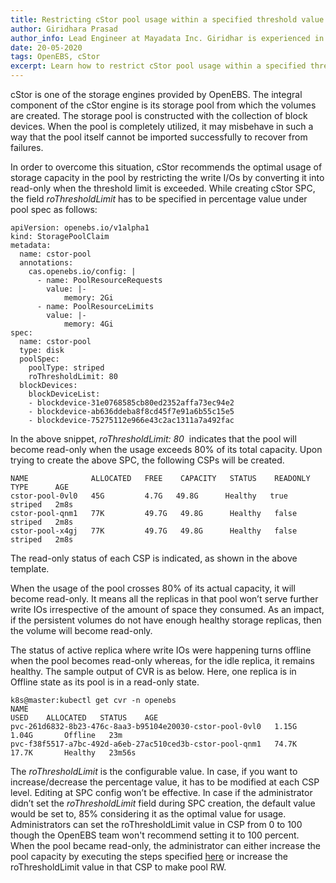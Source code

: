 ```yaml
---
title: Restricting cStor pool usage within a specified threshold value
author: Giridhara Prasad
author_info: Lead Engineer at Mayadata Inc. Giridhar is experienced in software test automation, chaos engineering. Currently, he's working on Litmus, an Open Source chaos engineering project.
date: 20-05-2020
tags: OpenEBS, cStor
excerpt: Learn how to restrict cStor pool usage within a specified threshold value
---
```


cStor is one of the storage engines provided by OpenEBS. The integral component of the cStor engine is its storage pool from which the volumes are created. The storage pool is constructed with the collection of block devices. When the pool is completely utilized, it may misbehave in such a way that the pool itself cannot be imported successfully to recover from failures.

In order to overcome this situation, cStor recommends the optimal usage of storage capacity in the pool by restricting the write I/Os by converting it into read-only when the threshold limit is exceeded. While creating cStor SPC, the field *roThresholdLimit* has to be specified in percentage value under pool spec as follows:

    apiVersion: openebs.io/v1alpha1
    kind: StoragePoolClaim
    metadata:
      name: cstor-pool
      annotations:
        cas.openebs.io/config: |
          - name: PoolResourceRequests
            value: |-
                memory: 2Gi
          - name: PoolResourceLimits
            value: |-
                memory: 4Gi
    spec:
      name: cstor-pool
      type: disk
      poolSpec:
        poolType: striped
        roThresholdLimit: 80
      blockDevices:
        blockDeviceList:
        - blockdevice-31e0768585cb80ed2352affa73ec94e2
        - blockdevice-ab636ddeba8f8cd45f7e91a6b55c15e5
        - blockdevice-75275112e966e43c2ac1311a7a492fac

In the above snippet, *roThresholdLimit: 80*  indicates that the pool will become read-only when the usage exceeds 80% of its total capacity. Upon trying to create the above SPC, the following CSPs will be created.

    NAME              ALLOCATED   FREE    CAPACITY   STATUS    READONLY   TYPE      AGE
    cstor-pool-0vl0   45G         4.7G   49.8G      Healthy   true      striped   2m8s
    cstor-pool-qnm1   77K         49.7G   49.8G      Healthy   false      striped   2m8s
    cstor-pool-x4gj   77K         49.7G   49.8G      Healthy   false      striped   2m8s

The read-only status of each CSP is indicated, as shown in the above template.

When the usage of the pool crosses 80% of its actual capacity, it will become read-only. It means all the replicas in that pool won’t serve further write IOs irrespective of the amount of space they consumed. As an impact, if the persistent volumes do not have enough healthy storage replicas, then the volume will become read-only.

The status of active replica where write IOs were happening turns offline when the pool becomes read-only whereas, for the idle replica, it remains healthy. The sample output of CVR is as below. Here, one replica is in Offline state as its pool is in a read-only state.

    k8s@master:kubectl get cvr -n openebs
    NAME                                                                  USED    ALLOCATED   STATUS    AGE
    pvc-261d6832-8b23-476c-8aa3-b95104e20030-cstor-pool-0vl0   1.15G   1.04G       Offline   23m
    pvc-f38f5517-a7bc-492d-a6eb-27ac510ced3b-cstor-pool-qnm1   74.7K   17.7K       Healthy   23m56s

The *roThresholdLimit* is the configurable value. In case, if you want to increase/decrease the percentage value, it has to be modified at each CSP level. Editing at SPC config won’t be effective. In case if the administrator didn’t set the *roThresholdLimit* field during SPC creation, the default value would be set to, 85% considering it as the optimal value for usage. Administrators can set the roThresholdLimit value in CSP from 0 to 100 though the OpenEBS team won't recommend setting it to 100 percent.
When the pool became read-only, the administrator can either increase the pool capacity by executing the steps specified [here](https://github.com/openebs/openebs-docs/blob/day_2_ops/docs/cstor_add_disks_to_spc.md) or increase the roThresholdLimit value in that CSP to make pool RW.
